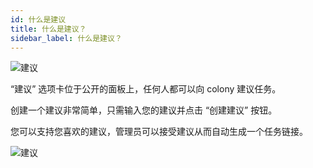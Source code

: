 ```yaml
---
id: 什么是建议
title: 什么是建议？
sidebar_label: 什么是建议？
---
```


![建议](assets/what-are-suggestions/1.png)

“建议” 选项卡位于公开的面板上，任何人都可以向 colony 建议任务。

创建一个建议非常简单，只需输入您的建议并点击 “创建建议” 按钮。

您可以支持您喜欢的建议，管理员可以接受建议从而自动生成一个任务链接。

![建议](assets/what-are-suggestions/2.gif)
